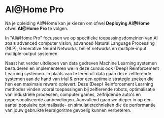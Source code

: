 # AI@Home Pro

Na je opleiding AI@Home kan je kiezen om ofwel **Deploying AI@Home** ofwel **AI@Home Pro** te volgen.

In "AI@Home Pro" focussen we op specifieke toepassingsdomeinen van AI zoals advanced computer vision, advanced Natural Language Processing (NLP), Generative Neural Networks, belief networks en multiple-input multiple-output systemen.

Naast het verder uitdiepen van data gedreven Machine Learning systemen bestuderen en implementeren we in deze cursus ook (Deep) Reinforcement Learning systemen. In plaats van te leren uit data gaan deze zelflerende systemen aan de hand van trial & error een optimale strategie zoeken die hen een maximale reward oplevert. Deze (Deep) Reinforcement Learning methodes vinden vooral toepassingen bij zelflerende robots, optimalisatie van industriële processen, computer games, zelfrijdende auto's en gepersonaliseerde aanbevelingen. Aanvullend gaan we dieper in op een aantal populaire optimalisatie- en simulatietechnieken die de performantie van jouw gebruikte leeralgoritme gevoelig kunnen verbeteren.

